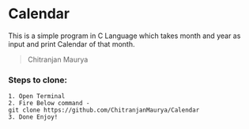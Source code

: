 # Calendar
This is a simple program in C Language which takes month and year as input and print Calendar of that month.
>Chitranjan Maurya
### Steps to clone:
```
1. Open Terminal
2. Fire Below command -
git clone https://github.com/ChitranjanMaurya/Calendar
3. Done Enjoy!
```
